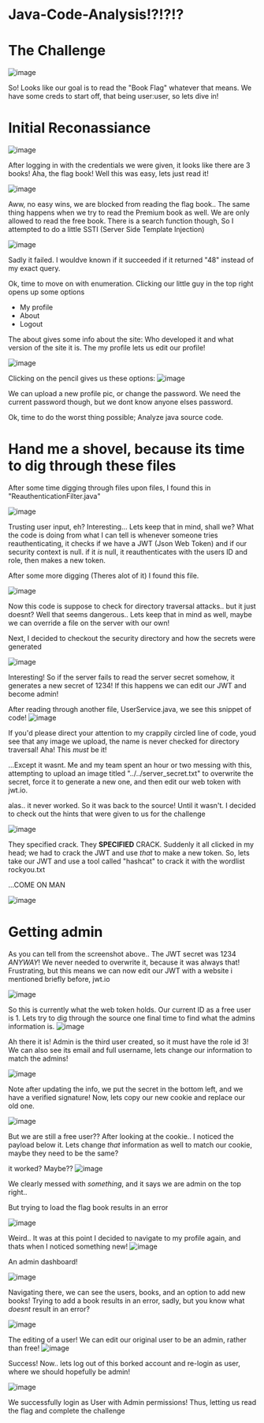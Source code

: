 # Java-Code-Analysis!?!?!?


# The Challenge

![image](https://user-images.githubusercontent.com/98354876/228397229-7df57e2a-04b0-4508-8ea7-2302f2baa74c.png)

So! Looks like our goal is to read the "Book Flag" whatever that means. We have some creds to start off, that being user:user, so lets dive in!


# Initial Reconassiance

![image](https://user-images.githubusercontent.com/98354876/228397428-9207a28b-4e9f-484f-bcb6-5ba15791db8f.png)

After logging in with the credentials we were given, it looks like there are 3 books! Aha, the flag book! Well this was easy, lets just read it!

![image](https://user-images.githubusercontent.com/98354876/228397520-922ff59b-e448-4990-b627-baf245ff07f0.png)

Aww, no easy wins, we are blocked from reading the flag book..
The same thing happens when we try to read the Premium book as well. We are only allowed to read the free book.
There is a search function though, So I attempted to do a little SSTI (Server Side Template Injection)

![image](https://user-images.githubusercontent.com/98354876/228397742-b15e9a18-9482-4eb3-85fb-38d2781e41f1.png)

Sadly it failed. I wouldve known if it succeeded if it returned "48" instead of my exact query.

Ok, time to move on with enumeration.
Clicking our little guy in the top right opens up some options

- My profile
- About
- Logout

The about gives some info about the site: Who developed it and what version of the site it is.
The my profile lets us edit our profile!

![image](https://user-images.githubusercontent.com/98354876/228397953-c6c2fb9f-9ca5-49ee-ae7b-e449e41bd789.png)


Clicking on the pencil gives us these options:
![image](https://user-images.githubusercontent.com/98354876/228398077-3ffb9e6e-8d36-47ba-bfa4-f1d02b86a7d9.png)

We can upload a new profile pic, or change the password. We need the current password though, but we dont know anyone elses password.

Ok, time to do the worst thing possible; Analyze java source code.

# Hand me a shovel, because its time to dig through these files

After some time digging through files upon files, I found this in "ReauthenticationFilter.java"

![image](https://user-images.githubusercontent.com/98354876/228399022-6f2ffe6d-2043-4477-9fa6-4a3d227ce4da.png)

Trusting user input, eh? Interesting... Lets keep that in mind, shall we?
What the code is doing from what I can tell is whenever someone tries reauthenticating, it checks if we have a JWT (Json Web Token) and if our security context is null. if it *is* null, it reauthenticates with the users ID and role, then makes a new token.

After some more digging (Theres alot of it) I found this file.

![image](https://user-images.githubusercontent.com/98354876/228399457-58896a33-9de0-4761-89e0-3243710d6c14.png)

Now this code is suppose to check for directory traversal attacks.. but it just doesnt? Well that seems dangerous.. Lets keep that in mind as well, maybe we can override a file on the server with our own!

Next, I decided to checkout the security directory and how the secrets were generated

![image](https://user-images.githubusercontent.com/98354876/228399785-f1133623-7c5e-4470-9cb9-7340a0484623.png)

Interesting! So if the server fails to read the server secret somehow, it generates a new secret of 1234! If this happens we can edit our JWT and become admin!

After reading through another file, UserService.java, we see this snippet of code!
![image](https://user-images.githubusercontent.com/98354876/228400314-310037ca-1297-4f2d-a4a0-5be6eac23096.png)

If you'd please direct your attention to my crappily circled line of code, youd see that any image we upload, the name is never checked for directory traversal! Aha! This *must* be it!

...Except it wasnt. Me and my team spent an hour or two messing with this, attempting to upload an image titled "../../server_secret.txt" to overwrite the secret, force it to generate a new one, and then edit our web token with jwt.io.

alas.. it never worked. So it was back to the source! 
Until it wasn't.
I decided to check out the hints that were given to us for the challenge

![image](https://user-images.githubusercontent.com/98354876/228400700-01320280-b405-4532-bf49-5ea2976c0d83.png)

They specified crack. They **SPECIFIED** CRACK.
Suddenly it all clicked in my head; we had to crack the JWT and use *that* to make a new token.
So, lets take our JWT and use a tool called "hashcat" to crack it with the wordlist rockyou.txt

...COME ON MAN

![image](https://user-images.githubusercontent.com/98354876/228401343-d632ce70-e6b4-425a-9da6-b16905cc1e05.png)

# Getting admin

As you can tell from the screenshot above.. The JWT secret was 1234 *ANYWAY*! We never needed to overwrite it, because it was always that!
Frustrating, but this means we can now edit our JWT with a website i mentioned briefly before, jwt.io

![image](https://user-images.githubusercontent.com/98354876/228401572-dfe5488f-904e-4454-82cf-76e0183d1029.png)

So this is currently what the web token holds. Our current ID as a free user is 1. Lets try to dig through the source one final time to find what the admins information is.
![image](https://user-images.githubusercontent.com/98354876/228401828-47a0b1b5-fc73-4e4c-b136-05c664f5b7e0.png)

Ah there it is! Admin is the third user created, so it must have the role id 3! We can also see its email and full username, lets change our information to match the admins!

![image](https://user-images.githubusercontent.com/98354876/228402078-122b71b9-c354-458f-a374-47ebd8e2bb1a.png)

Note after updating the info, we put the secret in the bottom left, and we have a verified signature! Now, lets copy our new cookie and replace our old one.

![image](https://user-images.githubusercontent.com/98354876/228402210-8a826a8c-08ac-4c98-8cd5-35c40e9571e7.png)

But we are still a free user??
After looking at the cookie.. I noticed the payload below it. Lets change *that* information as well to match our cookie, maybe they need to be the same?

it worked? Maybe??
![image](https://user-images.githubusercontent.com/98354876/228402369-8959b576-6d8e-40a3-ae70-ef2a7c747d33.png)

We clearly messed with *something*, and it says we are admin on the top right..

But trying to load the flag book results in an error

![image](https://user-images.githubusercontent.com/98354876/228402458-01509c75-32f9-4753-852c-d4e6f9cb7e21.png)

Weird..
It was at this point I decided to navigate to my profile again, and thats when I noticed something new!
![image](https://user-images.githubusercontent.com/98354876/228402539-f2152b59-01e1-4e95-9d9b-cf6c9dc79b5f.png)

An admin dashboard!

![image](https://user-images.githubusercontent.com/98354876/228402576-8b9ff503-d9c6-40f9-878e-58fe9e0df17e.png)

Navigating there, we can see the users, books, and an option to add new books! 
Trying to add a book results in an error, sadly, but you know what *doesnt* result in an error?

![image](https://user-images.githubusercontent.com/98354876/228402656-eca7f627-0988-44a9-b677-442e627fa1ed.png)

The editing of a user!
We can edit our original user to be an admin, rather than free!
![image](https://user-images.githubusercontent.com/98354876/228402711-2f27f940-e01b-480a-b20b-93e16772897b.png)

Success!
Now.. lets log out of this borked account and re-login as user, where we should hopefully be admin!

![image](https://user-images.githubusercontent.com/98354876/228403238-dc5cecac-1141-4fec-9c0f-660338fd5bdf.png)

We successfully login as User with Admin permissions! Thus, letting us read the flag and complete the challenge
